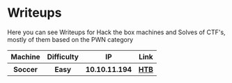 # Writeups

Here you can see Writeups for Hack the box machines and Solves of CTF's, mostly of them based on the PWN category 

<table>
  <tr>
    <th>Machine</th>
    <th>Difficulty</th>
    <th>IP</th>
    <th>Link</th>
  </tr>
  <tr>
    <th>Soccer</th>
    <th>Easy</th>
    <th>10.10.11.194</th>
    <th><a href="https://app.hackthebox.com/machines/519" target="_BLANK"> HTB</th>
  </tr>
</table>

